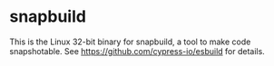 # snapbuild

This is the Linux 32-bit binary for snapbuild, a tool to make code snapshotable. See https://github.com/cypress-io/esbuild for details.
